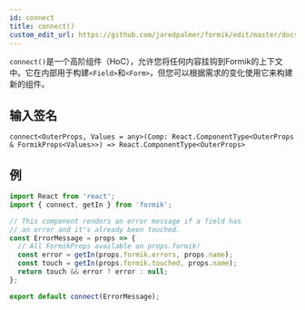 ```yaml
---
id: connect
title: connect()
custom_edit_url: https://github.com/jaredpalmer/formik/edit/master/docs/api/connect.md
---
```

`connect()`是一个高阶组件（HoC），允许您将任何内容挂钩到Formik的上下文中。它在内部用于构建`<Field>`和`<Form>`，但您可以根据需求的变化使用它来构建新的组件。

## 输入签名

```tsx
connect<OuterProps, Values = any>(Comp: React.ComponentType<OuterProps & FormikProps<Values>>) => React.ComponentType<OuterProps>
```

## 例

```jsx
import React from 'react';
import { connect, getIn } from 'formik';

// This component renders an error message if a field has
// an error and it's already been touched.
const ErrorMessage = props => {
  // All FormikProps available on props.formik!
  const error = getIn(props.formik.errors, props.name);
  const touch = getIn(props.formik.touched, props.name);
  return touch && error ? error : null;
};

export default connect(ErrorMessage);
```
